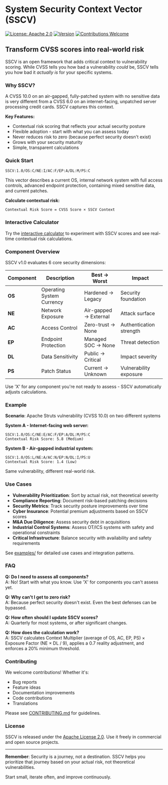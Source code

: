 # System Security Context Vector (SSCV)

[![License: Apache 2.0](https://img.shields.io/badge/License-Apache%202.0-blue.svg)](https://opensource.org/licenses/Apache-2.0)
[![Version](https://img.shields.io/badge/version-1.0-blue.svg)](https://github.com/sscv-framework/sscv-core/releases)
[![Contributions Welcome](https://img.shields.io/badge/contributions-welcome-brightgreen.svg)](CONTRIBUTING.md)

## Transform CVSS scores into real-world risk

SSCV is an open framework that adds critical context to vulnerability scoring. While CVSS tells you how bad a vulnerability *could* be, SSCV tells you how bad it *actually is* for your specific systems.

### Why SSCV?

A CVSS 10.0 on an air-gapped, fully-patched system with no sensitive data is very different from a CVSS 6.0 on an internet-facing, unpatched server processing credit cards. SSCV captures this context.

**Key Features:**
- Contextual risk scoring that reflects your actual security posture
- Flexible adoption - start with what you can assess today
- Never reduces risk to zero (because perfect security doesn't exist)
- Grows with your security maturity
- Simple, transparent calculations

### Quick Start

```
SSCV:1.0/OS:C/NE:I/AC:F/EP:A/DL:M/PS:C
```

This vector describes a current OS, internal network system with full access controls, advanced endpoint protection, containing mixed sensitive data, and current patches.

**Calculate contextual risk:**
```
Contextual Risk Score = CVSS Score × SSCV Context
```

### Interactive Calculator

Try the [interactive calculator](./calculator/index.html) to experiment with SSCV scores and see real-time contextual risk calculations.

### Component Overview

SSCV v1.0 evaluates 6 core security dimensions:

| Component | Description | Best → Worst | Impact |
|-----------|-------------|--------------|--------|
| **OS** | Operating System Currency | Hardened → Legacy | Security foundation |
| **NE** | Network Exposure | Air-gapped → External | Attack surface |
| **AC** | Access Control | Zero-trust → None | Authentication strength |
| **EP** | Endpoint Protection | Managed SOC → None | Threat detection |
| **DL** | Data Sensitivity | Public → Critical | Impact severity |
| **PS** | Patch Status | Current → Unknown | Vulnerability exposure |

Use 'X' for any component you're not ready to assess - SSCV automatically adjusts calculations.

### Example

**Scenario**: Apache Struts vulnerability (CVSS 10.0) on two different systems

**System A - Internet-facing web server:**
```
SSCV:1.0/OS:C/NE:E/AC:F/EP:A/DL:M/PS:C
Contextual Risk Score: 5.8 (Medium)
```

**System B - Air-gapped industrial system:**
```
SSCV:1.0/OS:L/NE:A/AC:N/EP:N/DL:I/PS:U
Contextual Risk Score: 1.4 (Low)
```

Same vulnerability, different real-world risk.

### Use Cases

- **Vulnerability Prioritization**: Sort by actual risk, not theoretical severity
- **Compliance Reporting**: Document risk-based patching decisions
- **Security Metrics**: Track security posture improvements over time
- **Cyber Insurance**: Potential premium adjustments based on SSCV scores
- **M&A Due Diligence**: Assess security debt in acquisitions
- **Industrial Control Systems**: Assess OT/ICS systems with safety and operational constraints
- **Critical Infrastructure**: Balance security with availability and safety requirements

See [examples/](./examples/) for detailed use cases and integration patterns.

### FAQ

**Q: Do I need to assess all components?**  
A: No! Start with what you know. Use 'X' for components you can't assess yet.

**Q: Why can't I get to zero risk?**  
A: Because perfect security doesn't exist. Even the best defenses can be bypassed.

**Q: How often should I update SSCV scores?**  
A: Quarterly for most systems, or after significant changes.

**Q: How does the calculation work?**  
A: SSCV calculates Context Multiplier (average of OS, AC, EP, PS) × Exposure Factor (NE × DL / 9), applies a 0.7 reality adjustment, and enforces a 20% minimum threshold.

### Contributing

We welcome contributions! Whether it's:
- Bug reports
- Feature ideas  
- Documentation improvements
- Code contributions
- Translations

Please see [CONTRIBUTING.md](CONTRIBUTING.md) for guidelines.

### License

SSCV is released under the [Apache License 2.0](LICENSE). Use it freely in commercial and open source projects.

---

**Remember**: Security is a journey, not a destination. SSCV helps you prioritize that journey based on your actual risk, not theoretical vulnerabilities.

Start small, iterate often, and improve continuously.